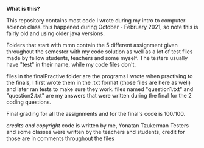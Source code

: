 **What is this?**

This repository contains most code I wrote during my intro to computer science class.
this happened during October - February 2021, so note this is fairly old and using older java versions.

Folders that start with mmn contain the 5 different assignment given throughout the semester with my code solution
as well as a lot of test files made by fellow students, teachers and some myself.
The testers usually have "test" in their name, while my code files don't.


files in the finalPractive folder are the programs I wrote when practiving to the finals, 
I first wrote them in the .txt format (those files are here as well) and later ran tests to make sure they work.
files named "question1.txt" and "question2.txt" are my answers that were written during the final for the 2 coding questions.


Final grading for all the assignments and for the final's code is 100/100.

_credits and copyright_
code is written by me, Yonatan Tzukerman
Testers and some classes were written by the teachers and students, credit for those are in comments throughout the files 